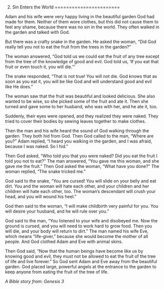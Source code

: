 2. Sin Enters the World
=======================

Adam and his wife were very happy living in the beautiful garden God had
made for them. Neither of them wore clothes, but this did not cause them
to feel any shame, because there was no sin in the world. They often
walked in the garden and talked with God.

But there was a crafty snake in the garden. He asked the woman, “Did God
really tell you not to eat the fruit from the trees in the garden?”

The woman answered, “God told us we could eat the fruit of any tree
except from the tree of the knowledge of good and evil. God told us, ‘If
you eat that fruit or even touch it, you will die.’”

The snake responded, “That is not true! You will not die. God knows that
as soon as you eat it, you will be like God and will understand good and
evil like He does.”

The woman saw that the fruit was beautiful and looked delicious. She
also wanted to be wise, so she picked some of the fruit and ate it. Then
she turned and gave some to her husband, who was with her, and he ate
it, too.

Suddenly, their eyes were opened, and they realized they were naked.
They tried to cover their bodies by sewing leaves together to make
clothes.

Then the man and his wife heard the sound of God walking through the
garden. They both hid from God. Then God called to the man, “Where are
you?” Adam replied, “I heard you walking in the garden, and I was
afraid, because I was naked. So I hid.”

Then God asked, “Who told you that you were naked? Did you eat the fruit
I told you not to eat?” The man answered, “You gave me this woman, and
she gave me the fruit.” Then God asked the woman, “What have you done?”
The woman replied, “The snake tricked me.”

God said to the snake, “You are cursed! You will slide on your belly and
eat dirt. You and the woman will hate each other, and your children and
her children will hate each other, too. The woman’s descendant will
crush your head, and you will wound his heel.”

God then said to the woman, “I will make childbirth very painful for
you. You will desire your husband, and he will rule over you.”

God said to the man, “You listened to your wife and disobeyed me. Now
the ground is cursed, and you will need to work hard to grow food. Then
you will die, and your body will return to dirt.” The man named his wife
Eve, which means “life-giver,” because she would become the mother of
all people. And God clothed Adam and Eve with animal skins.

Then God said, “Now that the human beings have become like us by knowing
good and evil, they must not be allowed to eat the fruit of the tree of
life and live forever.” So God sent Adam and Eve away from the beautiful
garden. God placed large, powerful angels at the entrance to the garden
to keep anyone from eating the fruit of the tree of life.

*A Bible story from: Genesis 3*
